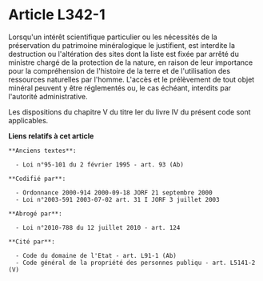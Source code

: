 # Article L342-1

Lorsqu'un intérêt scientifique particulier ou les nécessités de la préservation du patrimoine minéralogique le justifient,
est interdite la destruction ou l'altération des sites dont la liste est fixée par arrêté du ministre chargé de la protection
de la nature, en raison de leur importance pour la compréhension de l'histoire de la terre et de l'utilisation des ressources
naturelles par l'homme. L'accès et le prélèvement de tout objet minéral peuvent y être réglementés ou, le cas échéant,
interdits par l'autorité administrative.

Les dispositions du chapitre V du titre Ier du livre IV du présent code sont applicables.

**Liens relatifs à cet article**

	**Anciens textes**:

	  - Loi n°95-101 du 2 février 1995 - art. 93 (Ab)

	**Codifié par**:

	  - Ordonnance 2000-914 2000-09-18 JORF 21 septembre 2000
	  - Loi n°2003-591 2003-07-02 art. 31 I JORF 3 juillet 2003

	**Abrogé par**:

	  - Loi n°2010-788 du 12 juillet 2010 - art. 124

	**Cité par**:

	  - Code du domaine de l'Etat - art. L91-1 (Ab)
	  - Code général de la propriété des personnes publiqu - art. L5141-2 (V)
